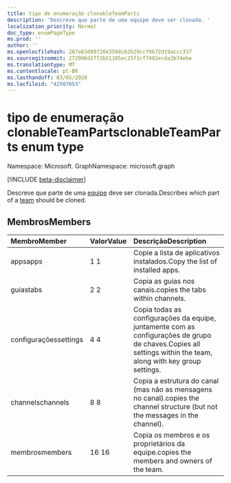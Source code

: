 ```yaml
---
title: tipo de enumeração clonableTeamParts
description: 'Descreve que parte de uma equipe deve ser clonada. '
localization_priority: Normal
doc_type: enumPageType
ms.prod: ''
author: ''
ms.openlocfilehash: 287e63d9972043508c62b29ccf9b72d19accc337
ms.sourcegitcommit: 272996d2772b51105ec25f1cf7482ecda3b74ebe
ms.translationtype: MT
ms.contentlocale: pt-BR
ms.lasthandoff: 03/05/2020
ms.locfileid: "42507653"
---
```

# <a name="clonableteamparts-enum-type"></a><span data-ttu-id="b0148-103">tipo de enumeração clonableTeamParts</span><span class="sxs-lookup"><span data-stu-id="b0148-103">clonableTeamParts enum type</span></span>

<span data-ttu-id="b0148-104">Namespace: Microsoft. Graph</span><span class="sxs-lookup"><span data-stu-id="b0148-104">Namespace: microsoft.graph</span></span>

[!INCLUDE [beta-disclaimer](../../includes/beta-disclaimer.md)]

<span data-ttu-id="b0148-105">Descreve que parte de uma [equipe](../resources/team.md) deve ser clonada.</span><span class="sxs-lookup"><span data-stu-id="b0148-105">Describes which part of a [team](../resources/team.md) should be cloned.</span></span> 

## <a name="members"></a><span data-ttu-id="b0148-106">Membros</span><span class="sxs-lookup"><span data-stu-id="b0148-106">Members</span></span>

| <span data-ttu-id="b0148-107">Membro</span><span class="sxs-lookup"><span data-stu-id="b0148-107">Member</span></span> | <span data-ttu-id="b0148-108">Valor</span><span class="sxs-lookup"><span data-stu-id="b0148-108">Value</span></span>| <span data-ttu-id="b0148-109">Descrição</span><span class="sxs-lookup"><span data-stu-id="b0148-109">Description</span></span> |
|:---------------|:--------|:----------|
|<span data-ttu-id="b0148-110">apps</span><span class="sxs-lookup"><span data-stu-id="b0148-110">apps</span></span>|<span data-ttu-id="b0148-111">1 </span><span class="sxs-lookup"><span data-stu-id="b0148-111">1</span></span>|<span data-ttu-id="b0148-112">Copie a lista de aplicativos instalados.</span><span class="sxs-lookup"><span data-stu-id="b0148-112">Copy the list of installed apps.</span></span>|
|<span data-ttu-id="b0148-113">guias</span><span class="sxs-lookup"><span data-stu-id="b0148-113">tabs</span></span>|<span data-ttu-id="b0148-114">2 </span><span class="sxs-lookup"><span data-stu-id="b0148-114">2</span></span>|<span data-ttu-id="b0148-115">Copia as guias nos canais.</span><span class="sxs-lookup"><span data-stu-id="b0148-115">copies the tabs within channels.</span></span>|
|<span data-ttu-id="b0148-116">configurações</span><span class="sxs-lookup"><span data-stu-id="b0148-116">settings</span></span>|<span data-ttu-id="b0148-117">4 </span><span class="sxs-lookup"><span data-stu-id="b0148-117">4</span></span>|<span data-ttu-id="b0148-118">Copia todas as configurações da equipe, juntamente com as configurações de grupo de chaves.</span><span class="sxs-lookup"><span data-stu-id="b0148-118">Copies all settings within the team, along with key group settings.</span></span>|
|<span data-ttu-id="b0148-119">channels</span><span class="sxs-lookup"><span data-stu-id="b0148-119">channels</span></span>|<span data-ttu-id="b0148-120">8 </span><span class="sxs-lookup"><span data-stu-id="b0148-120">8</span></span>|<span data-ttu-id="b0148-121">Copia a estrutura do canal (mas não as mensagens no canal).</span><span class="sxs-lookup"><span data-stu-id="b0148-121">copies the channel structure (but not the messages in the channel).</span></span>|
|<span data-ttu-id="b0148-122">membros</span><span class="sxs-lookup"><span data-stu-id="b0148-122">members</span></span>|<span data-ttu-id="b0148-123">16 </span><span class="sxs-lookup"><span data-stu-id="b0148-123">16</span></span>|<span data-ttu-id="b0148-124">Copia os membros e os proprietários da equipe.</span><span class="sxs-lookup"><span data-stu-id="b0148-124">copies the members and owners of the team.</span></span>|
